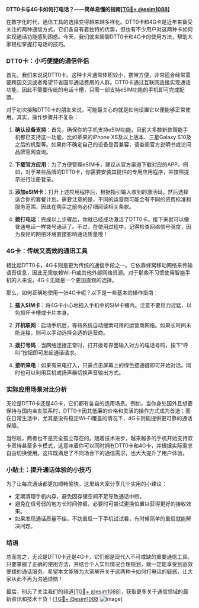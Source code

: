 **DTT0卡与4G卡如何打电话？——简单易懂的指南[[TG💪+ @esim1088](https://t.me/s/esim1088)]**

在数字化时代，通信工具的选择变得越来越多样化。DTT0卡和4G卡是近年来备受关注的两种通信方式，它们各自有着独特的优势，但也有不少用户对这两种卡如何实现通话功能感到困惑。今天，我们就来聊聊DTT0卡和4G卡的使用方法，帮助大家轻松掌握打电话的技巧。

### DTT0卡：小巧便捷的通信伴侣

首先，我们来说说DTT0卡。这种卡片通常体积较小，携带方便，非常适合经常需要跨国交流或者希望节省国际通话费用的人群。DTT0卡通过互联网连接实现通话功能，因此不需要传统的电话卡槽，只需一部支持eSIM功能的手机即可完成配置。

对于初次接触DTT0卡的朋友来说，可能最关心的就是如何设置它以便能够正常使用。其实，操作步骤并不复杂：

1. **确认设备支持**：首先，确保你的手机支持eSIM功能。目前大多数新款智能手机都已支持这一功能，比如苹果的iPhone XS及以上版本、三星Galaxy S10及之后的机型等。如果你不确定自己的设备是否兼容，请查阅官方说明书或访问品牌官网查询。

2. **下载官方应用**：为了方便管理eSIM卡，建议从官方渠道下载对应的APP。例如，对于某些品牌的DTT0卡，你需要安装其提供的专用应用程序，并按照提示进行注册登录。

3. **添加eSIM卡**：打开上述应用程序后，根据指引输入收到的激活码，然后选择适合你的套餐计划。需要注意的是，不同的运营商可能会有不同的资费标准和服务范围，因此在购买之前务必仔细阅读相关条款。

4. **拨打电话**：完成以上步骤后，你就已经成功激活了DTT0卡。接下来就可以像普通电话一样拨号通话了。不过，在使用过程中，记得检查网络信号强度，因为良好的网络环境直接影响通话质量哦！

### 4G卡：传统又高效的通讯工具

相比起DTT0卡，4G卡则是更为传统的通信手段之一。它依靠蜂窝移动网络来传输语音信息，因此无需依赖Wi-Fi或其他外部网络资源。对于那些不习惯使用智能手机的人来说，4G卡无疑是一个更加直观的选择。

那么，如何正确地使用一张4G卡呢？以下是一些基本的操作指南：

1. **插入SIM卡**：将4G卡小心地插入手机中的SIM卡槽内。注意不要用力过猛，以免损坏卡槽或卡片本身。

2. **开机联网**：启动手机后，等待系统自动搜索可用的运营商网络。如果长时间未能连接，则可以手动选择合适的运营商。

3. **拨打号码**：当网络连接正常时，打开拨号界面输入对方的电话号码，按下“呼叫”按钮即可发起通话请求。

4. **接听来电**：如果有来电打入，只需点击屏幕上的绿色接通键即可开始对话。同时也可以利用耳机或扬声器切换声音输出方式。

### 实际应用场景对比分析

无论是DTT0卡还是4G卡，它们都有各自的适用场景。例如，当你身处国外且想要保持与国内亲友联系时，DTT0卡因其低廉的价格和灵活的操作方式成为首选；而在日常生活中，尤其是没有稳定Wi-Fi覆盖的情况下，4G卡则能提供更可靠的通话保障。

当然啦，两者也不是完全孤立存在的。随着技术进步，越来越多的手机开始支持双卡双待甚至多卡模式，这意味着你可以同时拥有DTT0卡和4G卡，并根据实际需求自由切换使用。这样既满足了不同场合下的通信需求，也大大提升了用户体验。

### 小贴士：提升通话体验的小技巧

为了让每次通话都更加顺畅愉快，这里给大家分享几个实用的小建议：

- 定期清理手机内存，避免因存储空间不足导致通话中断。
- 避免在信号弱的地方长时间停留，必要时可尝试更换位置以获得更好的接收效果。
- 如果发现通话质量不佳，不妨重启一下手机试试看，有时候简单的重启就能解决问题。

### 结语

总而言之，无论是DTT0卡还是4G卡，它们都是现代人不可或缺的重要通信工具。只要掌握了正确的使用方法，并结合个人实际情况合理规划，就一定能享受到高效便捷的通话服务。希望本文能够为大家解开关于这两种卡如何打电话的疑惑，让大家从此不再为沟通烦恼！

最后，别忘了关注我们的频道[[TG💪+ @esim1088](https://t.me/s/esim1088)]，获取更多关于通信领域的最新资讯和技术干货！[[TG💪+ @esim1088](https://t.me/s/esim1088) ![Image](https://i.postimg.cc/4NQfJmqS/Snipaste-2025-05-13-00-14-12.png)]
